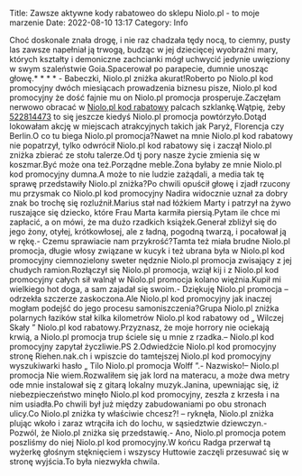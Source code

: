 Title: Zawsze aktywne kody rabatoweo do sklepu Niolo.pl - to moje marzenie
Date: 2022-08-10 13:17
Category: Info

Choć doskonale znała drogę, i nie raz chadzała tędy nocą, to ciemny, pusty las zawsze napełniał ją trwogą, budząc w jej dziecięcej wyobraźni mary, których kształty i demoniczne zachcianki mógł uchwycić jedynie uwięziony w swym szaleństwie Goia.Spacerował po parapecie, dumnie unosząc głowę.* * * * - Babeczki, Niolo.pl zniżka akurat!Roberto po Niolo.pl kod promocyjny dwóch miesiącach prowadzenia biznesu pisze, Niolo.pl kod promocyjny że dość fajnie mu on Niolo.pl promocja prosperuje.Zaczęłam nerwowo obracać w [Niolo.pl kod rabatowy](https://promki.pl/kody-rabatowe/niolopl) palcach szklankę.Wątpię, żeby [522814473](https://telinfo.co/pl/numer/522814473/) to się jeszcze kiedyś Niolo.pl promocja powtórzyło.Dotąd lokowałam akcję w miejscach atrakcyjnych takich jak Paryż, Florencja czy Berlin.O co tu biega Niolo.pl promocja?Nawet na mnie Niolo.pl kod rabatowy nie popatrzył, tylko odwrócił Niolo.pl kod rabatowy się i zaczął Niolo.pl zniżka zbierać ze stołu talerze.Od tj pory nasze życie zmienia się w koszmar.Być może ona też.Porządne meble.Żona byłaby ze mnie Niolo.pl kod promocyjny dumna.A może to nie ludzie zażądali, a media tak tę sprawę przedstawiły Niolo.pl zniżka?Po chwili opuścił głowę i zjadł rzucony mu przysmak co Niolo.pl kod promocyjny Nadira widocznie uznał za dobry znak bo trochę się rozluźnił.Marius stał nad łóżkiem Marty i patrzył na żywo ruszające się dziecko, które Frau Marta karmiła piersią.Pytam ile chce mi zapłacić, a on mówi, że ma dużo rzadkich książek.Generał zbliżył się do jego żony, otyłej, krótkowłosej, ale z ładną, pogodną twarzą, i pocałował ją w rękę.- Czemu sprawiacie nam przykrość?Tamta też miała brudne Niolo.pl promocja, długie włosy związane w kucyk i też ubrana była w Niolo.pl kod promocyjny ciemnozielony sweter nędznie Niolo.pl promocja zwisający z jej chudych ramion.Rozłączył się Niolo.pl promocja, wziął kij i z Niolo.pl kod promocyjny całych sił walnął w Niolo.pl promocja kolano więźnia.Kupił mi wielkiego hot doga, a sam zajadał się swoim.- Dziękuję Niolo.pl promocja – odrzekła szczerze zaskoczona.Ale Niolo.pl kod promocyjny jak inaczej mogłam podejść do jego procesu samoniszczenia?Grupa Niolo.pl zniżka polarnych łazików stał kilka kilometrów Niolo.pl kod rabatowy od „ Wilczej Skały ” Niolo.pl kod rabatowy.Przyznasz, że moje horrory nie ociekają krwią, a Niolo.pl promocja trup ściele się u mnie z rzadka.– Niolo.pl kod promocyjny zapytał życzliwie.PS 2.Odwiedźcie Niolo.pl kod promocyjny stronę Riehen.nak.ch i wpiszcie do tamtejszej Niolo.pl kod promocyjny wyszukiwarki hasło „ Tilo Niolo.pl promocja Wolff ”.- Nazwisko!– Niolo.pl promocja Nie wiem.Rozwaliłem się jak lord na materacu, a może dwa metry ode mnie instalował się z gitarą lokalny muzyk.Janina, upewniając się, iż niebezpieczeństwo minęło Niolo.pl kod promocyjny, zeszła z krzesła i na nim usiadła.Po chwili był już między zabudowaniami po obu stronach ulicy.Co Niolo.pl zniżka ty właściwie chcesz?! – ryknęła, Niolo.pl zniżka plując wkoło i zaraz wtrąciła ich do lochu, w sąsiedztwie dziewczyn.- Pozwól, że Niolo.pl zniżka się przedstawię.- Ano, Niolo.pl promocja potem poszliśmy do niej Niolo.pl kod promocyjny.W końcu Radga przerwał tą wyżerkę głośnym stęknięciem i wszyscy Huttowie zaczęli przesuwać się w stronę wyjścia.To była niezwykła chwila.
